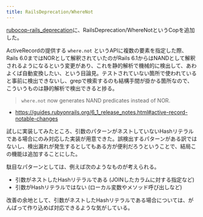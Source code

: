 ```yaml
---
title: RailsDeprecation/WhereNot
---
```


[rubocop-rails_deprecation](https://github.com/r7kamura/rubocop-rails_deprecation)に、RailsDeprecation/WhereNotというCopを追加した。

ActiveRecordの提供する `where.not` というAPIに複数の要素を指定した際、Rails 6.0まではNORとして解釈されていたのがRails 6.1からはNANDとして解釈されるようになるという変更があり、これを静的解析で機械的に検出して、あわよくば自動変換したい、という目論見。テストされていない箇所で使われていると事前に検出できないし、grepで検索するのも結構手間が掛かる箇所なので、こういうものは静的解析で検出できると捗る。

> `where.not` now generates NAND predicates instead of NOR.

- <https://guides.rubyonrails.org/6_1_release_notes.html#active-record-notable-changes>

試しに実装してみたところ、引数のパターンがネストしていないHashリテラルである場合にのみ対応した実装が用意できた。誤検出するパターンがある訳ではないし、検出漏れが発生するとしてもある方が便利だろうということで、結局この機能は追加することにした。

駄目なパターンとしては、例えば次のようなものが考えられる。

- 引数がネストしたHashリテラルである (JOINしたカラムに対する指定など)
- 引数がHashリテラルではない (ローカル変数やメソッド呼び出しなど)

改善の余地として、引数がネストしたHashリテラルである場合については、がんばって作り込めば対応できるような気がしている。
